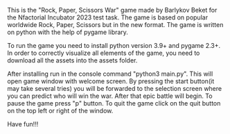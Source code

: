 
This is the "Rock, Paper, Scissors War" game made by Barlykov Beket for the Nfactorial Incubator 2023 test task. The game is based on popular worldwide Rock, Paper, Scissors but in the new format. The game is written on python with the help of pygame library.

To run the game you need to install python version 3.9+ and pygame 2.3+. In order to correctly visualize all elements of the game, you need to download all the assets into the assets folder.

After installing run in the console command "python3 main.py". This will open game window with welcome screen. By pressing the start button(it may take several tries) you will be forwarded to the selection screen where you can predict who will win the war. After that epic battle will begin. 
To pause the game press "p" button. To quit the game click on the quit button on the top left or right of the window.

Have fun!!!